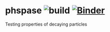 # phspase ![build](https://travis-ci.com/kqf/phspace.svg?branch=master) [![Binder](http://mybinder.org/badge.svg)](http://mybinder.org/repo/kqf/phspace)

Testing properties of decaying particles

